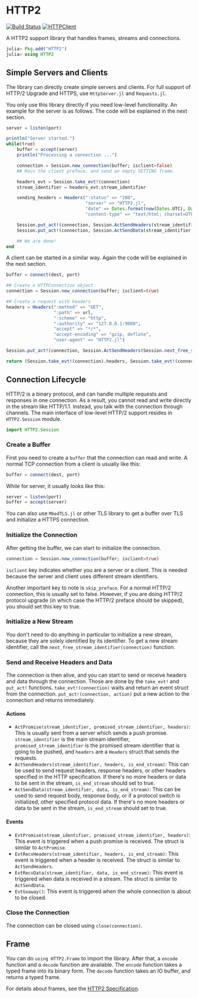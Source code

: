 # HTTP2

[![Build Status](https://travis-ci.org/sorpaas/HTTP2.jl.svg?branch=master)](https://travis-ci.org/sorpaas/HTTP2.jl)
[![HTTPClient](http://pkg.julialang.org/badges/HTTP2_0.4.svg)](http://pkg.julialang.org/?pkg=HTTP2&ver=0.4)

A HTTP2 support library that handles frames, streams and connections.

```julia
julia> Pkg.add("HTTP2")
julia> using HTTP2
```

## Simple Servers and Clients

The library can directly create simple servers and clients. For full support of
HTTP/2 Upgrade and HTTPS, use `HttpServer.jl` and `Requests.jl`.

You only use this library directly if you need low-level functionality. An
example for the server is as follows. The code will be explained in the next
section.

```julia
server = listen(port)

println("Server started.")
while(true)
    buffer = accept(server)
    println("Processing a connection ...")

    connection = Session.new_connection(buffer; isclient=false)
    ## Recv the client preface, and send an empty SETTING frame.

    headers_evt = Session.take_evt!(connection)
    stream_identifier = headers_evt.stream_identifier

    sending_headers = Headers(":status" => "200",
                              "server" => "HTTP2.jl",
                              "date" => Dates.format(now(Dates.UTC), Dates.RFC1123Format),
                              "content-type" => "text/html; charset=UTF-8")

    Session.put_act!(connection, Session.ActSendHeaders(stream_identifier, sending_headers, false))
    Session.put_act!(connection, Session.ActSendData(stream_identifier, body, true))

    ## We are done!
end
```

A client can be started in a similar way. Again the code will be explained in
the next section.

```julia
buffer = connect(dest, port)

## Create a HTTPConnection object
connection = Session.new_connection(buffer; isclient=true)

## Create a request with headers
headers = Headers(":method" => "GET",
                  ":path" => url,
                  ":scheme" => "http",
                  ":authority" => "127.0.0.1:9000",
                  "accept" => "*/*",
                  "accept-encoding" => "gzip, deflate",
                  "user-agent" => "HTTP2.jl")

Session.put_act!(connection, Session.ActSendHeaders(Session.next_free_stream_identifier(connection), headers, true))

return (Session.take_evt!(connection).headers, Session.take_evt!(connection).data)
```

## Connection Lifecycle

HTTP/2 is a binary protocol, and can handle multiple requests and responses in
one connection. As a result, you cannot read and write directly in the stream
like HTTP/1.1. Instead, you talk with the connection through channels. The main
interface of low-level HTTP/2 support resides in `HTTP2.Session` module.

```julia
import HTTP2.Session
```

### Create a Buffer

First you need to create a `buffer` that the connection can read and write. A
normal TCP connection from a client is usually like this:

```julia
buffer = connect(dest, port)
```

While for server, it usually looks like this:

```julia
server = listen(port)
buffer = accept(server)
```

You can also use `MbedTLS.jl` or other TLS library to get a buffer over TLS and
initialize a HTTPS connection.

### Initialize the Connection

After getting the buffer, we can start to initialize the connection.

```julia
connection = Session.new_connection(buffer; isclient=true)
```

`isclient` key indicates whether you are a server or a client. This is needed
because the server and client uses different stream identifiers.

Another important key to note is `skip_preface`. For a normal HTTP/2 connection,
this is usually set to false. However, if you are doing HTTP/2 protocol upgrade
(in which case the HTTP/2 preface should be skipped), you should set this key to
true.

### Initialize a New Stream

You don't need to do anything in particular to initialize a new stream, because
they are solely identified by its identifier. To get a new stream identifier,
call the `next_free_stream_identifier(connection)` function.

### Send and Receive Headers and Data

The connection is then alive, and you can start to send or receive headers and
data through the connection. Those are done by the `take_evt!` and `put_act!`
functions. `take_evt!(connection)` waits and return an event struct from the
connection. `put_act!(connection, action)` put a new action to the connection
and returns immediately.

#### Actions

* `ActPromise(stream_identifier, promised_stream_identifier, headers)`: This is
  usually sent from a server which sends a push promise. `stream_identifier`
  is the main stream identifier, `promised_stream_identifier` is the promised
  stream identifier that is going to be pushed, and `headers` are a `Headers`
  struct that sends the requests.
* `ActSendHeaders(stream_identifier, headers, is_end_stream)`: This can be used
  to send request headers, response headers, or other headers specified in the
  HTTP specification. If there's no more headers or data to be sent in the
  stream, `is_end_stream` should set to true.
* `ActSendData(stream_identifier, data, is_end_stream)`: This can be used to
  send request body, response body, or if a protocol switch is initialized, other
  specified protocol data. If there's no more headers or data to be sent in the
  stream, `is_end_stream` should set to true.

#### Events

* `EvtPromise(stream_identifier, promised_stream_identifier, headers)`: This
  event is triggered when a push promise is received. The struct is similar to
  `ActPromise`.
* `EvtRecvHeaders(stream_identifier, headers, is_end_stream)`: This event is
  triggered when a header is received. The struct is similar to
  `ActSendHeaders`.
* `EvtRecvData(stream_identifier, data, is_end_stream)`: This event is triggered
  when data is received in a stream. The struct is similar to `ActSendData`.
* `EvtGoaway()`: This event is triggered when the whole connection is about to
  be closed.

### Close the Connection

The connection can be closed using `close(connection)`.

## Frame

You can do `using HTTP2.Frame` to import the library. After that, a `encode` function and a `decode` function are available. The `encode` function takes a typed frame into its binary form. The `decode` function takes an IO buffer, and returns a typed frame.

For details about frames, see the [HTTP2 Specification](http://httpwg.org/specs/rfc7540.html).
